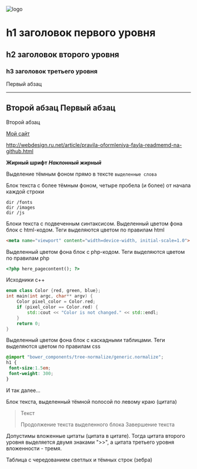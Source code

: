 ![logo](https://library.kissclipart.com/20180906/llq/kissclipart-head-barber-logo-clipart-barber-logo-graphic-desig-1dec86552ff621a2.png "Our logo")

h1 заголовок первого уровня
=====================

h2 заголовок второго уровня
-----------------------------------

### h3 заголовок третьего уровня

Первый абзац
***
Второй абзац
Первый абзац
---
Второй абзац

[Мой сайт](http://webdesign.ru.net)

http://webdesign.ru.net/article/pravila-oformleniya-fayla-readmemd-na-github.html

**Жирный шрифт**
***Наклонный жирный***

Выделение тёмным фоном прямо в тексте
`выделенные слова`

Блок текста с более тёмным фоном, четыре пробела (и более) от начала каждой строки

    dir /fonts
    dir /images
    dir /js

Блоки текста с подвеченным синтаксисом. Выделенный цветом фона блок с html-кодом. Теги выделяются цветом по правилам html

```html
<meta name="viewport" content="width=device-width, initial-scale=1.0">
```

Выделенный цветом фона блок с php-кодом. Теги выделяются цветом по правилам php

```php
<?php here_pagecontent(); ?>
```

Исходники с++
```c++
enum class Color {red, green, blue};
int main(int argc, char** argv) {
    Color pixel_color = Color.red;
    if (pixel_color == Color.red) {
        std::cout << "Color is not changed." << std::endl;
    }
    return 0;
}
```

Выделенный цветом фона блок с каскадными таблицами. Теги выделяются цветом по правилам css

```scss /* или css */
@import "bower_components/tree-normalize/generic.normalize";
h1 {
 font-size:1.5em;
 font-weight: 300;
}
```

И так далее...

Блок текста, выделенный тёмной полосой по левому краю (цитата)

> Текст
> 
> Продолжение текста выделенного блока
> Завершение текста

Допустимы вложенные цитаты (цитата в цитате). Тогда цитата второго уровня выделяется двумя знаками ">>", а цитата третьего уровня вложенности - тремя.

Таблица с чередованием светлых и тёмных строк (зебра)
